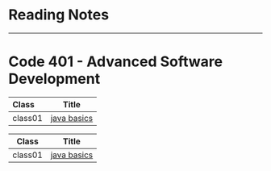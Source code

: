 # Reading Notes
---
# Code 401 - Advanced Software Development
| Class      | Title  |
| :---        |    :----:   |        
| class01| [java basics](https://github.com/hashem98/reading-notes/blob/main/basics/BASIC.md) |   


| Class      | Title |
| ----------- | ----------- |
| class01      | [java basics](https://github.com/hashem98/reading-notes/blob/main/basics/BASIC.md)       |
  

